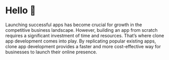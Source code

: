 # Hello 👋

Launching successful apps has become crucial for growth in the competitive business landscape. However, building an app from scratch requires a significant investment of time and resources. That’s where clone app development comes into play. By replicating popular existing apps, clone app development provides a faster and more cost-effective way for businesses to launch their online presence.
